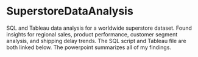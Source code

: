# SuperstoreDataAnalysis
SQL and Tableau data analysis for a worldwide superstore dataset. Found insights for regional sales, product performance, customer segment analysis, and shipping delay trends. The SQL script and Tableau file are both linked below. The powerpoint summarizes all of my findings. 
